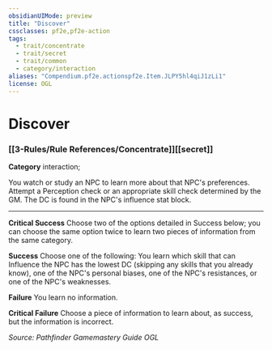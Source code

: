 ```yaml
---
obsidianUIMode: preview
title: "Discover"
cssclasses: pf2e,pf2e-action
tags:
  - trait/concentrate
  - trait/secret
  - trait/common
  - category/interaction
aliases: "Compendium.pf2e.actionspf2e.Item.JLPY5hl4qiJ1zLi1"
license: OGL
---
```

# Discover

### [[3-Rules/Rule References/Concentrate]][[secret]]

**Category** interaction; 




You watch or study an NPC to learn more about that NPC's preferences. Attempt a Perception check or an appropriate skill check determined by the GM. The DC is found in the NPC's influence stat block.

* * *

**Critical Success** Choose two of the options detailed in Success below; you can choose the same option twice to learn two pieces of information from the same category.

**Success** Choose one of the following: You learn which skill that can Influence the NPC has the lowest DC (skipping any skills that you already know), one of the NPC's personal biases, one of the NPC's resistances, or one of the NPC's weaknesses.

**Failure** You learn no information.

**Critical Failure** Choose a piece of information to learn about, as success, but the information is incorrect.

*Source: Pathfinder Gamemastery Guide*
*OGL*